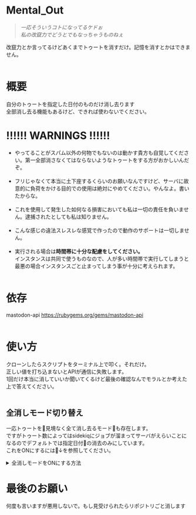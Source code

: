 # Mental_Out<br>
><i>一応そういうコトになってるケドぉ<br>
私の改竄力でどうとでもなっちゃうものねぇ</i><br>

改竄力とか言ってるけどあくまでトゥートを消すだけ。記憶を消すとかはできません。<br>
<br>

# 概要<br>
自分のトゥートを指定した日付のものだけ消し去ります<br>
全部消し去る機能もあるけど、できれば使わないでください。<br>

# !!!!!! WARNINGS !!!!!!<br>
+ やってることがスパム以外の何物でもないのは動かす貴方も自覚してください。第一全部消さなくてはならないようなトゥートをする方がおかしいんだぞ。<br><br>
+ フリじゃなくて本当に土下座するくらいのお願いなんですけど、サーバに故意的に負荷をかける目的での使用は絶対にやめてください。やんなよ。書いたからな。<br><br>
+ これを使用して発生した如何なる損害においても私は一切の責任を負いません。逮捕されたとしても私は知りません。<br><br>
+ こんな感じの違法スレスレな感覚で作ったので動作のサポートは一切しません。<br><br>
+ 実行される場合は<b>時間帯に十分な配慮をしてください。</b><br>
インスタンスは共同で使うものなので、人が多い時間帯で実行してしまうと最悪の場合インスタンスごと止まってしまう事が十分に考えられます。<br><br>

# 依存<br>
mastodon-api https://rubygems.org/gems/mastodon-api
<br><br>

# 使い方<br>
クローンしたらスクリプトをターミナル上で叩く。それだけ。<br>
正しい値を打ち込まないとAPIが通信に失敗します。<br>
1回だけ本当に消していいか聞いてくるけど最後の確認なんでモラルとか考えた上で答えてください。<br><br>
## 全消しモード切り替え<br>
一応トゥートを見境なく全て消し去るモードも存在します。<br>
ですがトゥート数によってはsidekiqにジョブが溜まってサーバがえらいことになるのでデフォルトでは指定日付の消去のみにしています。<br>
これをONにするには↓を参照してください。
<details><summary>全消しモードをONにする方法</summary>サーバには本当に気を使ってださい。<br>

```ruby
############################################################################
all_delete_flag = false    #全消しに切り替える場合はこちらをtrueに書き換えてください
############################################################################
```
main.rbの128行目です。ここを

```ruby
############################################################################
all_delete_flag = true    #全消しに切り替える場合はこちらをtrueに書き換えてください
############################################################################
```
このように変更して上書きしてやれば全消しモードが動作します。
</details>

# 最後のお願い<br>
何度も言いますが悪用しないで。もし見受けられたらリポジトリごと消します
